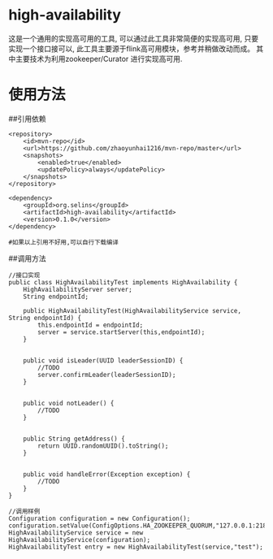 # high-availability

这是一个通用的实现高可用的工具, 可以通过此工具非常简便的实现高可用, 只要实现一个接口接可以, 此工具主要源于flink高可用模块，参考并稍做改动而成。
其中主要技术为利用zookeeper/Curator 进行实现高可用.

# 使用方法
##引用依赖

    <repository>
        <id>mvn-repo</id>
        <url>https://github.com/zhaoyunhai1216/mvn-repo/master</url>
        <snapshots>
            <enabled>true</enabled>
            <updatePolicy>always</updatePolicy>
        </snapshots>
    </repository>
    
    <dependency>
        <groupId>org.selins</groupId>
        <artifactId>high-availability</artifactId>
        <version>0.1.0</version>
    </dependency>

    #如果以上引用不好用,可以自行下载编译
##调用方法

    //接口实现
    public class HighAvailabilityTest implements HighAvailability {
        HighAvailabilityServer server;
        String endpointId;
    
        public HighAvailabilityTest(HighAvailabilityService service, String endpointId) {
            this.endpointId = endpointId;
            server = service.startServer(this,endpointId);
        }
    
    
        public void isLeader(UUID leaderSessionID) {
            //TODO
            server.confirmLeader(leaderSessionID);
        }
    
    
        public void notLeader() {
            //TODO
        }
    
    
        public String getAddress() {
            return UUID.randomUUID().toString();
        }
    
    
        public void handleError(Exception exception) {
            //TODO
        }
    }
    
    //调用样例
    Configuration configuration = new Configuration();
    configuration.setValue(ConfigOptions.HA_ZOOKEEPER_QUORUM,"127.0.0.1:2181/selins");
    HighAvailabilityService service = new HighAvailabilityService(configuration);
    HighAvailabilityTest entry = new HighAvailabilityTest(service,"test"); 
